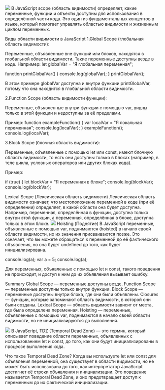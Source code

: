 ![](https://encrypted-tbn0.gstatic.com/images?q=tbn:ANd9GcQZPZbq_YtUAmUUl6NFjiGzhCroMD9oF20zJA&s)
В JavaScript scope (область видимости) определяет, какие переменные, функции и объекты доступны для использования в определённой части кода. Это один из фундаментальных концептов в языке, который помогает управлять областью видимости и жизненным циклом переменных.

Виды области видимости в JavaScript
1.Global Scope (глобальная область видимости):

Переменные, объявленные вне функций или блоков, находятся в глобальной области видимости. Такие переменные доступны везде в коде.
Например:
let globalVar = "Я глобальная переменная";

function printGlobalVar() {
    console.log(globalVar); 
    }
printGlobalVar();

В этом примере globalVar доступна и внутри функции printGlobalVar, потому что она находится в глобальной области видимости.

2.Function Scope (область видимости функции):

Переменные, объявленные внутри функции с помощью var, видны только в этой функции и недоступны за её пределами.

Пример:
function exampleFunction() {
    var localVar = "Я локальная переменная";
    console.log(localVar); 
}
exampleFunction();
console.log(localVar); 

3.Block Scope (блочная область видимости):

Переменные, объявленные с помощью let или const, имеют блочную область видимости, то есть они доступны только в блоках (например, в теле цикла, условных операторов или других блоках кода).


Пример:

if (true) {
    let blockVar = "Я переменная в блоке";
    console.log(blockVar);
console.log(blockVar);


Lexical Scope (Лексическая область видимости)
Лексическая область видимости означает, что местоположение переменной в коде (при её определении) определяет, в какой области она будет доступна. Например, переменная, определённая в функции, доступна только внутри этой функции, а переменная, определённая в блоке, доступна только в этом блоке.
![](https://miro.medium.com/v2/resize:fit:660/0*YJA6GkbSwgDGOByy.png)
Hoisting (Поднятие)
В JavaScript переменные, объявленные с помощью var, поднимаются (hoisted) в начало своей области видимости, но их значения присваиваются позже. Это означает, что вы можете обращаться к переменной до её фактического объявления, но она будет undefined до того, как будет инициализирована.

console.log(a); 
var a = 5;
console.log(a); 


Для переменных, объявленных с помощью let и const, такого поведения не происходит, и доступ к ним до их объявления вызывает ошибку.

Summary
Global Scope — переменные доступны везде.
Function Scope — переменные доступны только внутри функции.
Block Scope — переменные доступны внутри блока, где они были объявлены.
Closures — функции, которые запоминают область видимости, в которой они были созданы.
Lexical Scope — область видимости зависит от места, где была определена переменная.
Hoisting — переменные, объявленные с помощью var, поднимаются в начало своей области видимости, но не инициализируются до выполнения.

![](https://miro.medium.com/v2/resize:fit:1024/1*dZDLRT1UvBihcUesqHaw_w.png)
В JavaScript, TDZ (Temporal Dead Zone) — это термин, который описывает поведение области переменных, объявленных с использованием let и const, до того, как они будут инициализированы в процессе выполнения кода.

Что такое Temporal Dead Zone?
Когда вы используете let или const для объявления переменной, она существует в области видимости, но не может быть использована до того, как интерпретатор JavaScript достигнет её строки объявления и инициализации. Это поведение называется Temporal Dead Zone, и оно предотвращает доступ к переменным до их фактической инициализации.
